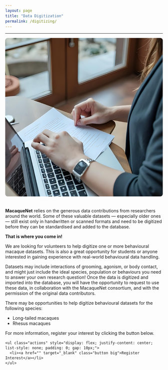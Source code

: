```yaml
---
layout: page
title: "Data Digitization"
permalink: /digitizing/
---
```

***
  
<div style="display: flex; align-items: flex-start; gap: 20px; flex-wrap: wrap;">

  <div style="flex: 1; min-width: 250px;">
    <img src="/assets/images/dataentry.png" alt="Data Entry" style="max-width: 100%; height: auto; border-radius: 8px;">
  </div>

  <div style="flex: 2; min-width: 300px;">
    <p>
      <strong>MacaqueNet</strong> relies on the generous data contributions from researchers around the world. Some of these valuable datasets — especially older ones — still exist only in handwritten or scanned formats and need to be digitized before they can be standardised and added to the database.
    </p>
    <p>
      <strong>That is where you come in!</strong>
    </p>
    <p>
      We are looking for volunteers to help digitize one or more behavioural macaque datasets. This is also a great opportunity for students or anyone interested in gaining experience with real-world behavioural data handling.
    </p>
    <p>
      Datasets may include interactions of grooming, agonism, or body contact, and might just include the ideal species, population or behaviours you need to answer your own research question! Once the data is digitized and imported into the database, you will have the opportunity to request to use these data, in collaboration with the MacaqueNet consortium, and with the permission of the original data contributors.
    </p>
    <p>
      There may be opportunities to help digitize behavioural datasets for the following species:
    </p>
    <ul>
      <li>Long-tailed macaques</li>
      <li>Rhesus macaques</li>
    </ul>
    <p>
      For more information, register your interest by clicking the button below.
    </p>

    <ul class="actions" style="display: flex; justify-content: center; list-style: none; padding: 0; gap: 10px;">
      <li><a href="" target="_blank" class="button big">Register Interest</a></li> 
    </ul>
  </div>

</div>


  